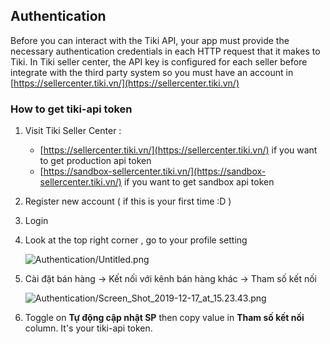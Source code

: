 ## Authentication

Before you can interact with the Tiki API, your app must provide the necessary authentication credentials in each HTTP request that it makes to Tiki. In Tiki seller center, the API key is configured for each seller before integrate with the third party system so you must have an account in [https://sellercenter.tiki.vn/](https://sellercenter.tiki.vn/) 

### How to get tiki-api token

1. Visit Tiki Seller Center :
    - [https://sellercenter.tiki.vn/](https://sellercenter.tiki.vn/) if you want to get production api token
    - [https://sandbox-sellercenter.tiki.vn/](https://sandbox-sellercenter.tiki.vn/) if you want to get sandbox api token
2. Register new account ( if this is your first time :D )
3. Login 
4. Look at the top right corner , go to your profile setting 

    ![Authentication/Untitled.png](https://salt.tikicdn.com/ts/docs/9c/38/94/3be3f97e348f50e508f54f29a45731e3.png)

5. Cài đặt bán hàng → Kết nối với kênh bán hàng khác → Tham số kết nối 

    ![Authentication/Screen_Shot_2019-12-17_at_15.23.43.png](https://salt.tikicdn.com/ts/docs/7d/1e/07/45bd75e6a4a62b6919975e740a915ac3.png)

6. Toggle on **Tự động cập nhật SP** then copy value in **Tham số kết nối** column. It's your tiki-api token.
